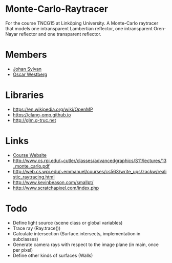 # Monte-Carlo-Raytracer
For the course TNCG15 at Linköping University. A Monte-Carlo raytracer that models one intransparent Lambertian reflector, one intransparent Oren-Nayar reflector and one transparent reflector.

# Members
* [Johan Sylvan](http://johansylvan.se)  
* [Oscar Westberg](http://oscarwestberg.github.io)

# Libraries
* https://en.wikipedia.org/wiki/OpenMP  
* https://clang-omp.github.io  
* http://glm.g-truc.net

# Links
* [Course Website](http://staffwww.itn.liu.se/~mardi/WebPages/Courses/TNCG15/courseTNCG15-2014)  
* http://www.cs.rpi.edu/~cutler/classes/advancedgraphics/S11/lectures/13_monte_carlo.pdf  
* http://web.cs.wpi.edu/~emmanuel/courses/cs563/write_ups/zackw/realistic_raytracing.html  
* http://www.kevinbeason.com/smallpt/  
* http://www.scratchapixel.com/index.php  

# Todo
* Define light source (scene class or global variables)  
* Trace ray (Ray.trace())  
* Calculate intersection (Surface.intersects, implementation in subclasses)  
* Generate camera rays with respect to the image plane (in main, once per pixel)  
* Define other kinds of surfaces (Walls)  
